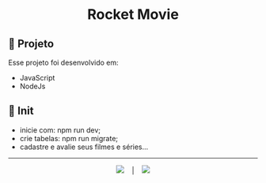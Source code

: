 <h1 align="center"> Rocket Movie</h1>

## 🚀 Projeto

Esse projeto foi desenvolvido em:

- JavaScript
- NodeJs

## 🚀 Init

- inicie com: npm run dev;
- crie tabelas: npm run migrate;
- cadastre e avalie seus filmes e séries...

---
<div align="center">
  <a href="https://www.linkedin.com/in/kaiqueprado/" target="_blank"><img src="https://img.shields.io/badge/LinkedIn-0077B5?style=for-the-badge&logo=linkedin&logoColor=white" target="_blank"></a>
  &nbsp;&nbsp;&nbsp;|&nbsp;&nbsp;&nbsp;
  <a href="https://www.instagram.com/kiqprado/" target="_blank"><img src="https://img.shields.io/badge/Instagram-E4405F?style=for-the-badge&logo=instagram&logoColor=white" target="_blank"></a>
 </div>

